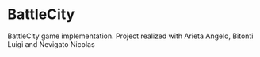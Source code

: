# BattleCity
BattleCity game implementation.
Project realized with Arieta Angelo, Bitonti Luigi and Nevigato Nicolas 
